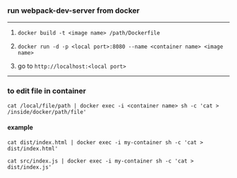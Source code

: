 ### run webpack-dev-server from docker
---
1. ```docker build -t <image name> /path/Dockerfile```

2. ```docker run -d -p <local port>:8080 --name <container name> <image name>```

3. go to ```http://localhost:<local port>```
---

### to edit file in container
    cat /local/file/path | docker exec -i <container name> sh -c 'cat > /inside/docker/path/file' 
#### example
    cat dist/index.html | docker exec -i my-container sh -c 'cat > dist/index.html'

    cat src/index.js | docker exec -i my-container sh -c 'cat > dist/index.js'

